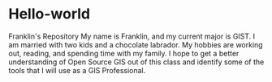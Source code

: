 # Hello-world
Franklin's Repository
My name is Franklin, and my current major is GIST. I am married with two kids and a chocolate labrador. My hobbies are working out, reading, and spending time with my family. I hope to get a better understanding of Open Source GIS out of this class and identify some of the tools that I will use as a GIS Professional.
